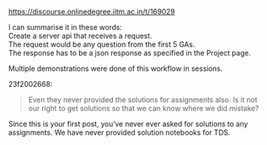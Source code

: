 https://discourse.onlinedegree.iitm.ac.in/t/169029

I can summarise it in these words:<br/>
Create a server api that receives a request.<br/>
The request would be any question from the first 5 GAs.<br/>
The response has to be a json response as specified in the Project page.</p>
<p>Multiple demonstrations were done of this workflow in sessions.</p>
<aside class="quote group-ds-students" data-post="310" data-topic="169029" data-username="23f2002668">
<div class="title">
<div class="quote-controls"></div>
 23f2002668:</div>
<blockquote>
<p>Even they never provided the solutions for assignments also. Is it not our right to get solutions so that we can know where we did mistake?</p>
</blockquote>
</aside>
<p>Since this is your first post, you’ve never ever asked for solutions to any assignments. We have never provided solution notebooks for TDS.